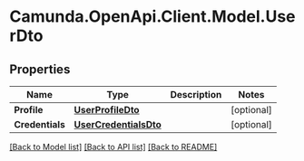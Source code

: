 # Camunda.OpenApi.Client.Model.UserDto

## Properties

Name | Type | Description | Notes
------------ | ------------- | ------------- | -------------
**Profile** | [**UserProfileDto**](UserProfileDto.md) |  | [optional] 
**Credentials** | [**UserCredentialsDto**](UserCredentialsDto.md) |  | [optional] 

[[Back to Model list]](../README.md#documentation-for-models) [[Back to API list]](../README.md#documentation-for-api-endpoints) [[Back to README]](../README.md)

